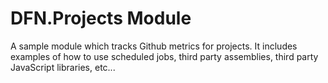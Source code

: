 # DFN.Projects Module

A sample module which tracks Github metrics for projects. It includes examples of how to use scheduled jobs, third party assemblies, third party JavaScript libraries, etc...

